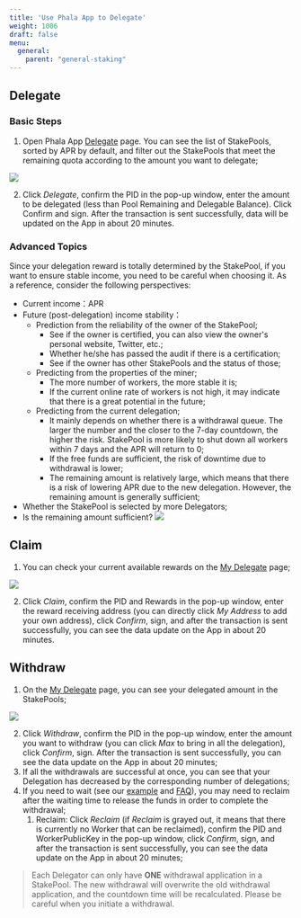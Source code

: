 ```yaml
---
title: 'Use Phala App to Delegate'
weight: 1006
draft: false
menu:
  general:
    parent: "general-staking"
---
```


## Delegate

### Basic Steps

1. Open Phala App [Delegate](https://app.phala.network/delegate/) page. You can see the list of StakePools, sorted by APR by default, and filter out the StakePools that meet the remaining quota according to the amount you want to delegate;

![](/images/general/app-list.png)

2. Click *Delegate*, confirm the PID in the pop-up window, enter the amount to be delegated (less than Pool Remaining and Delegable Balance). Click Confirm and sign. After the transaction is sent successfully, data will be updated on the App in about 20 minutes.

### Advanced Topics

Since your delegation reward is totally determined by the StakePool, if you want to ensure stable income, you need to be careful when choosing it. As a reference, consider the following perspectives:

- Current income：APR
- Future (post-delegation) income stability：
  - Prediction from the reliability of the owner of the StakePool;
    - See if the owner is certified, you can also view the owner's personal website, Twitter, etc.;
    - Whether he/she has passed the audit if there is a certification;
    - See if the owner has other StakePools and the status of those;
  - Predicting from the properties of the miner;
    - The more number of workers, the more stable it is;
    - If the current online rate of workers is not high, it may indicate that there is a great potential in the future;
  - Predicting from the current delegation;
    - It mainly depends on whether there is a withdrawal queue. The larger the number and the closer to the 7-day countdown, the higher the risk. StakePool is more likely to shut down all workers within 7 days and the APR will return to 0;
    - If the free funds are sufficient, the risk of downtime due to withdrawal is lower;
    - The remaining amount is relatively large, which means that there is a risk of lowering APR due to the new delegation. However, the remaining amount is generally sufficient;
- Whether the StakePool is selected by more Delegators;
- Is the remaining amount sufficient?
  ![](/images/general/app-stakepool.png)

## Claim

1. You can check your current available rewards on the [My Delegate](https://app.phala.network/delegate/my-delegate) page;

![](/images/general/app-my-delegate.png)

2. Click *Claim*, confirm the PID and Rewards in the pop-up window, enter the reward receiving address (you can directly click *My Address* to add your own address), click *Confirm*, sign, and after the transaction is sent successfully, you can see the data update on the App in about 20 minutes.

## Withdraw

1. On the [My Delegate](https://app.phala.network/delegate/my-delegate) page, you can see your delegated amount in the StakePools;

![](/images/general/app-withdraw.png)

2. Click *Withdraw*, confirm the PID in the pop-up window, enter the amount you want to withdraw (you can click *Max* to bring in all the delegation), click *Confirm*, sign. After the transaction is sent successfully, you can see the data update on the App in about 20 minutes;
3. If all the withdrawals are successful at once, you can see that your Delegation has decreased by the corresponding number of delegations;
4. If you need to wait (see our [example](/en-us/general/applications/delegation-example/#example-2-reward-withdraw-timetable) and [FAQ](/en-us/general/applications/stakepool/#7-can-the-funds-delegated-to-the-stakepool-be-withdrawn-immediately)), you may need to reclaim after the waiting time to release the funds in order to complete the withdrawal;
    1. Reclaim: Click *Reclaim* (if *Reclaim* is grayed out, it means that there is currently no Worker that can be reclaimed), confirm the PID and WorkerPublicKey in the pop-up window, click *Confirm*, sign, and after the transaction is sent successfully, you can see the data update on the App in about 20 minutes;

> Each Delegator can only have **ONE** withdrawal application in a StakePool. The new withdrawal will overwrite the old withdrawal application, and the countdown time will be recalculated. Please be careful when you initiate a withdrawal.
